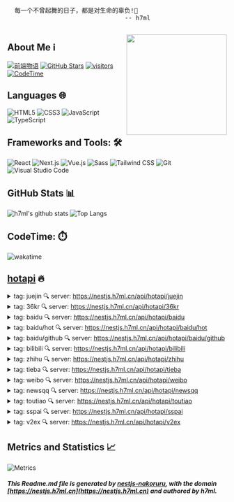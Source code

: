
  <pre>
  每一个不曾起舞的日子，都是对生命的辜负!💃
                                -- h7ml
  </pre>
  
  <img align='right' src="https://nakoruru.h7ml.cn/proxy/www.h7ml.cn/logo.png" width="230">
  
  ## About Me ℹ️
  
  [![前端物语](https://nakoruru.h7ml.cn/proxy/img.shields.io/badge/前端物语-4ABF8A?logo=Bloglovin&logoColor=fff)](https://www.h7ml.cn?q=github)
  [![GitHub Stars](https://nakoruru.h7ml.cn/proxy/img.shields.io/github/stars/h7ml?color=2da44e&label=GitHub%20Stars&logo=Github)](https://github.com/h7ml)
  [![visitors](https://nakoruru.h7ml.cn/proxy/visitor-badge.laobi.icu/badge?page_id=h7ml.h7ml)](https://github.com/h7ml)
  [![CodeTime](https://nakoruru.h7ml.cn/proxy/img.shields.io/endpoint?style=social&url=https%3A%2F%2Fapi.codetime.dev%2Fshield%3Fid%3D3645%26project%3D%26in%3D0)](https://codetime.dev/zh-CN)
  
  ## Languages 🌐
  
  ![HTML5](https://nakoruru.h7ml.cn/proxy/img.shields.io/badge/HTML5-E34F26?logo=HTML5&logoColor=fff)
  ![CSS3](https://nakoruru.h7ml.cn/proxy/img.shields.io/badge/CSS3-1572B6?logo=CSS3&logoColor=fff)
  ![JavaScript](https://nakoruru.h7ml.cn/proxy/img.shields.io/badge/JavaScript-F7DF1E?logo=JavaScript&logoColor=333)
  ![TypeScript](https://nakoruru.h7ml.cn/proxy/img.shields.io/badge/TypeScript-3178C6?logo=TypeScript&logoColor=fff)
  
  ## Frameworks and Tools: 🛠️
  
  ![React](https://nakoruru.h7ml.cn/proxy/img.shields.io/badge/React-61DAFB?logo=React&logoColor=333)
  ![Next.js](https://nakoruru.h7ml.cn/proxy/img.shields.io/badge/Next.js-000000?logo=Next.js&logoColor=fff)
  ![Vue.js](https://nakoruru.h7ml.cn/proxy/img.shields.io/badge/Vue.js-4FC08D?logo=Vue.js&logoColor=fff)
  ![Sass](https://nakoruru.h7ml.cn/proxy/img.shields.io/badge/Sass-CC6699?logo=Sass&logoColor=fff)
  ![Tailwind CSS](https://nakoruru.h7ml.cn/proxy/img.shields.io/badge/Tailwind%20CSS-06B6D4?logo=TailwindCSS&logoColor=fff)
  ![Git](https://nakoruru.h7ml.cn/proxy/img.shields.io/badge/Git-F05032?logo=Git&logoColor=fff)
  ![Visual Studio Code](https://nakoruru.h7ml.cn/proxy/img.shields.io/badge/VS%20CODE-007ACC?logo=VisualStudioCode&logoColor=fff)
  
  ## GitHub Stats 📊
  
  ![h7ml's github stats](https://nakoruru.h7ml.cn/proxy/github-readme-stats.vercel.app/api?username=h7ml&show_icons=true&hide_title=true&count_private=true)
  ![Top Langs](https://nakoruru.h7ml.cn/proxy/github-readme-stats.vercel.app/api/top-langs/?username=h7ml&layout=compact)
  
  ## CodeTime: ⏱️

  <img align='center' alt="wakatime" title="wakatime" src="https://nakoruru.h7ml.cn/proxy/wakatime.com/share/@78c90c00-b60a-4b53-aca3-cdaada528717/e2a927a0-e579-4e6e-98cb-d769bbc3de2c.png">
  

## [hotapi](https://nestjs.h7ml.cn/#/hotapi?q=github) 🔥

<details>
<summary> tag: juejin 🔍 server: <a href="https://nestjs.h7ml.cn/api/hotapi/juejin?q=github" target="_blank">https://nestjs.h7ml.cn/api/hotapi/juejin</a>
    </summary>

 1 [感谢钉钉小程序这些年赏我饭吃🍔，嗝~](https://juejin.cn/post/7255480546427371578)

 2 [一名4年前端打工仔的年中总结](https://juejin.cn/post/7255189526775644215)

 3 [前端文件流、切片下载和上传：优化文件传输效率与用户体验 ](https://juejin.cn/post/7255189826226602045)

 4 [什么是护网行动？](https://juejin.cn/post/7255281894911606843)

 5 [前端Web实战：从零打造一个类Visio的流程图拓扑图绘图工具](https://juejin.cn/post/7255495666666717245)

 6 [熟读代码简洁之道，为什么我还是选择屎山](https://juejin.cn/post/7255686239756533818)

 7 [Vue3 Vite electron 开发桌面程序](https://juejin.cn/post/7255224807322239034)

 8 [都什么年代了，还在用传统方式写代码？](https://juejin.cn/post/7255309681547411513)

 9 [前端code review](https://juejin.cn/post/7255146286777122877)

 10 [⭐️准备入职新公司需要哪些工作，如何让同事觉得你是大神](https://juejin.cn/post/7255684102111379511)

 11 [requestIdleCallback让你的页面变丝滑](https://juejin.cn/post/7255230505409675319)

 12 [“One Size Fits All”：一个过时的想法？| StoneDB 学术分享会 #8](https://juejin.cn/post/7255117210511261755)

 13 [我教你怎么在Vue3实现列表无限滚动，hook都给你写好了](https://juejin.cn/post/7255149657769066551)

 14 [剽窃：数字时代下的写作道德困境](https://juejin.cn/post/7255110638154121272)

 15 [【分久必合】构建下一代前端组件](https://juejin.cn/post/7255493179943649317)

 16 [万字详解 Stream 流式编程，写代码也可以很优雅](https://juejin.cn/post/7254960898686910520)

 17 [得物自建DTS平台的技术演进 | 精选](https://juejin.cn/post/7255146300038823993)

 18 [Android开发三年，无奈被迫歇业丢失坑位，重新出发找到对的“大厂进击攻略”很重要！](https://juejin.cn/post/7255126807552606267)

 19 [程序员如何用技术变现（下）](https://juejin.cn/post/7255340317083549756)

 20 [探索Flutter包体优化](https://juejin.cn/post/7255146300039299129)

 21 [构建模拟接口生成随机数据的JavaScript工具库](https://juejin.cn/post/7254794609648828477)

 22 [一文看懂流行的Rust ORM](https://juejin.cn/post/7255513860264919098)

 23 [程序员如何用技术变现（上）](https://juejin.cn/post/7255372264941207611)

 24 [《深入浅出Java虚拟机 — JVM原理与实战》带你攻克技术盲区，夯实底层基础 —— 吃透class字节码文件技术基底和实现原理（核心结构剖析）](https://juejin.cn/post/7255217876364410937)

 25 [百度iOS端长连接组件建设及应用实践](https://juejin.cn/post/7254921047937335351)

 26 [机器学习洞察 | 挖掘多模态数据机器学习的价值](https://juejin.cn/post/7254853744918773818)

 27 [盘点 TypeScript 那些奇怪的符号](https://juejin.cn/post/7255495666666029117)

 28 [iOS ｜关于触摸事件的传递机制以及响应流程](https://juejin.cn/post/7255146300039184441)

 29 [什么是睡后收入](https://juejin.cn/post/7255686239757172794)

 30 [量子力学的实验验证：双缝实验和贝尔不等式](https://juejin.cn/post/7255309681546936377)

 31 [前端必会的 UI 组件库打包和发布](https://juejin.cn/post/7255511957699575863)

 32 [程序员如何把控自己的职业](https://juejin.cn/post/7255301327148187704)

 33 [iOS 内存泄漏排查方法及原因分析](https://juejin.cn/post/7255101850100793381)

 34 [你真的懂 TypeScript 吗？](https://juejin.cn/post/7255628830131896376)

 35 [如何用Three.js + Blender打造一个web 3D展览馆](https://juejin.cn/post/7255305597305225273)

 36 [rabbitMQ的高级--如何保证消息的可靠性--延迟队列--消息的幂等性](https://juejin.cn/post/7255197799049347127)

 37 [字节跳动开源 Kelemetry：面向 Kubernetes 控制面的全局追踪系统](https://juejin.cn/post/7254786711720067132)

 38 [网站都变成灰色了，它是怎么实现的？](https://juejin.cn/post/7255651765037645879)

 39 [如何通过 Actions 为 Github 首页制作酷炫的效果？](https://juejin.cn/post/7255184207243214906)

 40 [成功MLOps具有的五大共同特征 ](https://juejin.cn/post/7255184207244345402)

 41 [无线局域网DDoS攻击技术包括那些技术要点](https://juejin.cn/post/7255149657768575031)

 42 [利用docker制作mysql8.0 1主3从](https://juejin.cn/post/7255334045077078071)

 43 [深度分析 | 垃圾邮件是如何通过SPF检查进入收件箱的？](https://juejin.cn/post/7255483407558983739)

 44 [在vue3中，我是如何使用icon图标的](https://juejin.cn/post/7255480546427977786)

 45 [改造 Mac 键位](https://juejin.cn/post/7255478273651523640)

 46 [聊一聊分布式系统中的时空观构建](https://juejin.cn/post/7255340317070377020)

 47 [Unity中应用Protobuf：简易教程](https://juejin.cn/post/7255493179944222757)

 48 [自动化接口回归测试神器 AREX 使用初体验](https://juejin.cn/post/7255480546428256314)

 49 [用于 NVIDIA 基本命令平台中创作工作流的 Apache Airflow](https://juejin.cn/post/7255161684528234556)

 50 [当面试官问你BroadcastReciver的静态注册与动态注册的区别，你又该作何应对？](https://juejin.cn/post/7255213112881266749)
</details>


<details>
<summary> tag: 36kr 🔍 server: <a href="https://nestjs.h7ml.cn/api/hotapi/36kr?q=github" target="_blank">https://nestjs.h7ml.cn/api/hotapi/36kr</a>
    </summary>

 1 [MBA不香了，MAP正成为大厂人的「治愈系」解药？](https://www.36kr.com/p/2346273495700999)

 2 [大厂员工苦晋升久矣](https://www.36kr.com/p/2345520387397122)

 3 [9本解释世界如何运转的书](https://www.36kr.com/p/2337049497919106)

 4 [最新一位女二代接班](https://www.36kr.com/p/2345071195264516)

 5 [三伏贴线上卖爆，医院万人排队贴敷](https://www.36kr.com/p/2345148000050817)

 6 [刚Pre-A，创始人就卖老股了？](https://www.36kr.com/p/2344853251956358)

 7 [广东夫妇成6月抖音直播带货冠军，夫妻档的流量密码怎么解？](https://www.36kr.com/p/2340488376765957)

 8 [公司密集排队上市，资本圈大赢家竟是大学教授？](https://www.36kr.com/p/2346327447117442)

 9 [是不是王宝强拍《八角笼中》，才更有说服力？](https://www.36kr.com/p/2346059440938628)

 10 [年轻人的“职场羞耻感”，无处不在](https://www.36kr.com/p/2346168514731648)

 11 [PingPong两年前完成5轮辅导，但至今仍无上市消息](https://www.36kr.com/p/2343888077526537)

 12 [第五批国家级专精特新“小巨人”正公示：总计3671家，苏粤浙仍领跑全国](https://www.36kr.com/p/2345420536454787)

 13 [酒业巨头，爱搞金融](https://www.36kr.com/p/2333969880958465)

 14 [小成本恐怖片又出黑马，索尼影业成背后赢家](https://www.36kr.com/p/2345093840707207)

 15 [王宝强，不做“傻根”那些年](https://www.36kr.com/p/2345093662053893)

 16 [日本股市迎来了“十年一遇”利好：通货膨胀](https://www.36kr.com/p/2344911946946051)

 17 [中国公司全球化周报 | TikTok Shop在美补贴商家退货成本；上半年我国外贸进出口同比增长2.1% ，总值首次突破20万亿元](https://www.36kr.com/p/2346296078489092)

 18 [《消失的她》走红，现实里“何非们”的爱好有多烧钱？](https://www.36kr.com/p/2346213581329920)

 19 [七家消费公司拿到新钱，墨茉披露新模型门店数据，餐饮连锁品牌下沉市场渗透率微增0.9%｜创投大视野](https://www.36kr.com/p/2346563755761284)

 20 [百模大战之下，阿里云最在意的还是生态](https://www.36kr.com/p/2335059972791939)

 21 [医疗健康行业周报 |宠物药企「朗博特」完成近亿元B轮融资；内窥镜企业「欧谱曼迪」获超2亿元Pre-IPO轮融资](https://www.36kr.com/p/2346644552015488)

 22 [本周双碳要闻：零碳市民花园、低碳互动游戏，全国节能宣传周的N种新玩法](https://www.36kr.com/p/2346438012835328)

 23 [科氪｜十面抗摔、5800mAh超耐久大电池、1亿像素主摄 十年登峰之作荣耀X50上市](https://www.36kr.com/p/2346987441591813)
</details>


<details>
<summary> tag: baidu 🔍 server: <a href="https://nestjs.h7ml.cn/api/hotapi/baidu?q=github" target="_blank">https://nestjs.h7ml.cn/api/hotapi/baidu</a>
    </summary>

 1 [白岩松谈“孩子刷手机上瘾”](https://www.baidu.com/s?wd=%E7%99%BD%E5%B2%A9%E6%9D%BE%E8%B0%88%E2%80%9C%E5%AD%A9%E5%AD%90%E5%88%B7%E6%89%8B%E6%9C%BA%E4%B8%8A%E7%98%BE%E2%80%9D)

 2 [浙江嘉善暴雨破纪录](https://www.baidu.com/s?wd=%E6%B5%99%E6%B1%9F%E5%98%89%E5%96%84%E6%9A%B4%E9%9B%A8%E7%A0%B4%E7%BA%AA%E5%BD%95)

 3 [携手共建地球生命共同体](https://www.baidu.com/s?wd=%E6%90%BA%E6%89%8B%E5%85%B1%E5%BB%BA%E5%9C%B0%E7%90%83%E7%94%9F%E5%91%BD%E5%85%B1%E5%90%8C%E4%BD%93)

 4 [男子排队等升旗倒地睡着](https://www.baidu.com/s?wd=%E7%94%B7%E5%AD%90%E6%8E%92%E9%98%9F%E7%AD%89%E5%8D%87%E6%97%97%E5%80%92%E5%9C%B0%E7%9D%A1%E7%9D%80)

 5 [水库免费开放给市民做天然泳池](https://www.baidu.com/s?wd=%E6%B0%B4%E5%BA%93%E5%85%8D%E8%B4%B9%E5%BC%80%E6%94%BE%E7%BB%99%E5%B8%82%E6%B0%91%E5%81%9A%E5%A4%A9%E7%84%B6%E6%B3%B3%E6%B1%A0)

 6 [尹锡悦突访乌克兰，夫人抢风头](https://www.baidu.com/s?wd=%E5%B0%B9%E9%94%A1%E6%82%A6%E7%AA%81%E8%AE%BF%E4%B9%8C%E5%85%8B%E5%85%B0%EF%BC%8C%E5%A4%AB%E4%BA%BA%E6%8A%A2%E9%A3%8E%E5%A4%B4)

 7 [这张火遍全网照片背后的人塌房了](https://www.baidu.com/s?wd=%E8%BF%99%E5%BC%A0%E7%81%AB%E9%81%8D%E5%85%A8%E7%BD%91%E7%85%A7%E7%89%87%E8%83%8C%E5%90%8E%E7%9A%84%E4%BA%BA%E5%A1%8C%E6%88%BF%E4%BA%86)

 8 [“贪吃蛇”吞下2只鹦鹉被困鸟笼](https://www.baidu.com/s?wd=%E2%80%9C%E8%B4%AA%E5%90%83%E8%9B%87%E2%80%9D%E5%90%9E%E4%B8%8B2%E5%8F%AA%E9%B9%A6%E9%B9%89%E8%A2%AB%E5%9B%B0%E9%B8%9F%E7%AC%BC)

 9 [杭州豪宅再现火灾救援困局](https://www.baidu.com/s?wd=%E6%9D%AD%E5%B7%9E%E8%B1%AA%E5%AE%85%E5%86%8D%E7%8E%B0%E7%81%AB%E7%81%BE%E6%95%91%E6%8F%B4%E5%9B%B0%E5%B1%80)

 10 [喜欢睡觉的时候把手举过头顶](https://www.baidu.com/s?wd=%E5%96%9C%E6%AC%A2%E7%9D%A1%E8%A7%89%E7%9A%84%E6%97%B6%E5%80%99%E6%8A%8A%E6%89%8B%E4%B8%BE%E8%BF%87%E5%A4%B4%E9%A1%B6)

 11 [湖南回应不雅信息事件 纪委介入](https://www.baidu.com/s?wd=%E6%B9%96%E5%8D%97%E5%9B%9E%E5%BA%94%E4%B8%8D%E9%9B%85%E4%BF%A1%E6%81%AF%E4%BA%8B%E4%BB%B6%20%E7%BA%AA%E5%A7%94%E4%BB%8B%E5%85%A5)

 12 [店员误将19件黄金耳饰当废品赠送](https://www.baidu.com/s?wd=%E5%BA%97%E5%91%98%E8%AF%AF%E5%B0%8619%E4%BB%B6%E9%BB%84%E9%87%91%E8%80%B3%E9%A5%B0%E5%BD%93%E5%BA%9F%E5%93%81%E8%B5%A0%E9%80%81)

 13 [杨洋一口气发了八条动态](https://www.baidu.com/s?wd=%E6%9D%A8%E6%B4%8B%E4%B8%80%E5%8F%A3%E6%B0%94%E5%8F%91%E4%BA%86%E5%85%AB%E6%9D%A1%E5%8A%A8%E6%80%81)

 14 [撒贝宁果然是央视显眼包](https://www.baidu.com/s?wd=%E6%92%92%E8%B4%9D%E5%AE%81%E6%9E%9C%E7%84%B6%E6%98%AF%E5%A4%AE%E8%A7%86%E6%98%BE%E7%9C%BC%E5%8C%85)

 15 [抓知了卖260元一斤10天赚万元](https://www.baidu.com/s?wd=%E6%8A%93%E7%9F%A5%E4%BA%86%E5%8D%96260%E5%85%83%E4%B8%80%E6%96%A410%E5%A4%A9%E8%B5%9A%E4%B8%87%E5%85%83)

 16 [男子找前妻复合未果打死对方 被刑拘](https://www.baidu.com/s?wd=%E7%94%B7%E5%AD%90%E6%89%BE%E5%89%8D%E5%A6%BB%E5%A4%8D%E5%90%88%E6%9C%AA%E6%9E%9C%E6%89%93%E6%AD%BB%E5%AF%B9%E6%96%B9%20%E8%A2%AB%E5%88%91%E6%8B%98)

 17 [冲冠！中国女排决赛对战土耳其](https://www.baidu.com/s?wd=%E5%86%B2%E5%86%A0%EF%BC%81%E4%B8%AD%E5%9B%BD%E5%A5%B3%E6%8E%92%E5%86%B3%E8%B5%9B%E5%AF%B9%E6%88%98%E5%9C%9F%E8%80%B3%E5%85%B6)

 18 [民营巨头迎36岁“二代”女掌门人](https://www.baidu.com/s?wd=%E6%B0%91%E8%90%A5%E5%B7%A8%E5%A4%B4%E8%BF%8E36%E5%B2%81%E2%80%9C%E4%BA%8C%E4%BB%A3%E2%80%9D%E5%A5%B3%E6%8E%8C%E9%97%A8%E4%BA%BA)

 19 [看一次病多次挂号费钱费时引争议](https://www.baidu.com/s?wd=%E7%9C%8B%E4%B8%80%E6%AC%A1%E7%97%85%E5%A4%9A%E6%AC%A1%E6%8C%82%E5%8F%B7%E8%B4%B9%E9%92%B1%E8%B4%B9%E6%97%B6%E5%BC%95%E4%BA%89%E8%AE%AE)

 20 [目击者称愿为重庆地铁被打女孩作证](https://www.baidu.com/s?wd=%E7%9B%AE%E5%87%BB%E8%80%85%E7%A7%B0%E6%84%BF%E4%B8%BA%E9%87%8D%E5%BA%86%E5%9C%B0%E9%93%81%E8%A2%AB%E6%89%93%E5%A5%B3%E5%AD%A9%E4%BD%9C%E8%AF%81)

 21 [米酵菌酸中毒病死率超50%](https://www.baidu.com/s?wd=%E7%B1%B3%E9%85%B5%E8%8F%8C%E9%85%B8%E4%B8%AD%E6%AF%92%E7%97%85%E6%AD%BB%E7%8E%87%E8%B6%8550%25)

 22 [面包车坠江致5死 系驾驶员操作不当](https://www.baidu.com/s?wd=%E9%9D%A2%E5%8C%85%E8%BD%A6%E5%9D%A0%E6%B1%9F%E8%87%B45%E6%AD%BB%20%E7%B3%BB%E9%A9%BE%E9%A9%B6%E5%91%98%E6%93%8D%E4%BD%9C%E4%B8%8D%E5%BD%93)

 23 [高铁站建而不用 官方：开通亏损严重](https://www.baidu.com/s?wd=%E9%AB%98%E9%93%81%E7%AB%99%E5%BB%BA%E8%80%8C%E4%B8%8D%E7%94%A8%20%E5%AE%98%E6%96%B9%EF%BC%9A%E5%BC%80%E9%80%9A%E4%BA%8F%E6%8D%9F%E4%B8%A5%E9%87%8D)

 24 [千万要小心收到的陌生快递](https://www.baidu.com/s?wd=%E5%8D%83%E4%B8%87%E8%A6%81%E5%B0%8F%E5%BF%83%E6%94%B6%E5%88%B0%E7%9A%84%E9%99%8C%E7%94%9F%E5%BF%AB%E9%80%92)

 25 [《夏家三千金》导演去世](https://www.baidu.com/s?wd=%E3%80%8A%E5%A4%8F%E5%AE%B6%E4%B8%89%E5%8D%83%E9%87%91%E3%80%8B%E5%AF%BC%E6%BC%94%E5%8E%BB%E4%B8%96)

 26 [王宝强说我和陈思诚都非常爱对方](https://www.baidu.com/s?wd=%E7%8E%8B%E5%AE%9D%E5%BC%BA%E8%AF%B4%E6%88%91%E5%92%8C%E9%99%88%E6%80%9D%E8%AF%9A%E9%83%BD%E9%9D%9E%E5%B8%B8%E7%88%B1%E5%AF%B9%E6%96%B9)

 27 [台风泰利来袭 多地将出现洪水过程](https://www.baidu.com/s?wd=%E5%8F%B0%E9%A3%8E%E6%B3%B0%E5%88%A9%E6%9D%A5%E8%A2%AD%20%E5%A4%9A%E5%9C%B0%E5%B0%86%E5%87%BA%E7%8E%B0%E6%B4%AA%E6%B0%B4%E8%BF%87%E7%A8%8B)

 28 [水庆霞：希望所有人认清现状](https://www.baidu.com/s?wd=%E6%B0%B4%E5%BA%86%E9%9C%9E%EF%BC%9A%E5%B8%8C%E6%9C%9B%E6%89%80%E6%9C%89%E4%BA%BA%E8%AE%A4%E6%B8%85%E7%8E%B0%E7%8A%B6)

 29 [女子路上被陌生男一巴掌打倒在地](https://www.baidu.com/s?wd=%E5%A5%B3%E5%AD%90%E8%B7%AF%E4%B8%8A%E8%A2%AB%E9%99%8C%E7%94%9F%E7%94%B7%E4%B8%80%E5%B7%B4%E6%8E%8C%E6%89%93%E5%80%92%E5%9C%A8%E5%9C%B0)

 30 [“瓦格纳”新老板曝光](https://www.baidu.com/s?wd=%E2%80%9C%E7%93%A6%E6%A0%BC%E7%BA%B3%E2%80%9D%E6%96%B0%E8%80%81%E6%9D%BF%E6%9B%9D%E5%85%89)
</details>


<details>
<summary> tag: baidu/hot 🔍 server: <a href="https://nestjs.h7ml.cn/api/hotapi/baidu/hot?q=github" target="_blank">https://nestjs.h7ml.cn/api/hotapi/baidu/hot</a>
    </summary>

 1 [听说最近AI应用爆了？！来AI Studio玩转大模型应用](https://www.paddlepaddle.org.cn/support/news?action=detail&id=3397)

 2 [获星1.9k，LLM微调神器Lamini上演速度与激情，免费可用](https://www.jiqizhixin.com/articles/2023-07-16)

 3 [Open LLM 排行榜近况](https://my.oschina.net/HuggingFace/blog/10087909)

 4 [IoTOS-v1.5.3 新增智能诊断&会话记录导出](https://www.oschina.net/news/249581/iotos-1-5-3-released)

 5 [尤得一物 v2.4 发布，开源论坛程序](https://www.oschina.net/news/249580)

 6 [凌志软件加入飞桨技术伙伴计划，共同探索“AI+金融”应用场景落地](https://www.paddlepaddle.org.cn/support/news?action=detail&id=3396)

 7 [pfSense 2.7.0 发布，开源防火墙和路由器软件](https://www.oschina.net/news/249578/pfsense-2-7-0-released)

 8 [IoTOS v1.5.3 发布，IoTCard 管理 & 运营系统](https://www.oschina.net/news/249573/iotos-1-5-3)

 9 [焰火十二卷 v2.8.35 更新，开源调色板软件](https://www.oschina.net/news/249572/rickrack-2-8-25)

 10 [CentOS 项目宣称“向所有人开放”](https://www.oschina.net/news/249563/centos-open-to-all)
</details>


<details>
<summary> tag: baidu/github 🔍 server: <a href="https://nestjs.h7ml.cn/api/hotapi/baidu/github?q=github" target="_blank">https://nestjs.h7ml.cn/api/hotapi/baidu/github</a>
    </summary>

 1 [ChaoningZhang/MobileSAM](https://github.com/ChaoningZhang/MobileSAM)

 2 [tinygrad/tinygrad](https://github.com/tinygrad/tinygrad)

 3 [THUDM/ChatGLM2-6B](https://github.com/THUDM/ChatGLM2-6B)

 4 [chat2db/Chat2DB](https://github.com/chat2db/Chat2DB)

 5 [w-okada/voice-changer](https://github.com/w-okada/voice-changer)

 6 [XingangPan/DragGAN](https://github.com/XingangPan/DragGAN)

 7 [hiyouga/ChatGLM-Efficient-Tuning](https://github.com/hiyouga/ChatGLM-Efficient-Tuning)

 8 [xitanggg/open-resume](https://github.com/xitanggg/open-resume)

 9 [ramonvc/freegpt-webui](https://github.com/ramonvc/freegpt-webui)

 10 [fuqiuluo/unidbg-fetch-qsign](https://github.com/fuqiuluo/unidbg-fetch-qsign)

 11 [SizheAn/PanoHead](https://github.com/SizheAn/PanoHead)

 12 [vercel/platforms](https://github.com/vercel/platforms)

 13 [embedchain/embedchain](https://github.com/embedchain/embedchain)

 14 [PowerShell/PowerShell](https://github.com/PowerShell/PowerShell)

 15 [homanp/superagent](https://github.com/homanp/superagent)

 16 [Docile-Alligator/Infinity-For-Reddit](https://github.com/Docile-Alligator/Infinity-For-Reddit)

 17 [toeverything/AFFiNE](https://github.com/toeverything/AFFiNE)

 18 [expo/expo](https://github.com/expo/expo)
</details>


<details>
<summary> tag: bilibili 🔍 server: <a href="https://nestjs.h7ml.cn/api/hotapi/bilibili?q=github" target="_blank">https://nestjs.h7ml.cn/api/hotapi/bilibili</a>
    </summary>

 1 [谋 权 篡 位（番外篇②）](https://b23.tv/BV1YF41197Lj)

 2 [《B 界 西 游 各 等 级 对 应 神 职 和 特 权》](https://b23.tv/BV11h4y1j7Z3)

 3 [《崩坏：星穹铁道》刃角色PV——「死兆将至」](https://b23.tv/BV12h4y1j7Pw)

 4 [克格勃最有钱的特工是谁？【硬核狠人54】](https://b23.tv/BV1jF411Q7ke)

 5 [影史排名第一的悬疑片究竟有多精彩？看到最后我人麻了…《控方证人》（1957）](https://b23.tv/BV1NP411k7oq)

 6 [帝王蟹馒头怎么开](https://b23.tv/BV12x4y1o7uR)

 7 [《西辛2》曾经他是蝌蚪，一场意外给送走](https://b23.tv/BV1EP411k7o1)

 8 [这才是中国最没存在感的省：](https://b23.tv/BV1jX4y1Y73Z)

 9 [探秘全球最火中餐厅！黄晓明给我做饭吃！是种什么体验？](https://b23.tv/BV1SM4y1x7KR)

 10 [【泛式/剧情MAD】哥哥的女朋友，只能由我来选......](https://b23.tv/BV1sW4y1Z7pn)

 11 [从目前的形势上看，我的养老问题应该不是什么大问题](https://b23.tv/BV15F411Q7jN)

 12 [《未定事件簿》「归心之所」活动PV：旅帆归港，心之所往](https://b23.tv/BV1VN411279K)

 13 [超燃格斗爽片！博伊卡vs监狱之王，拳拳到肉！](https://b23.tv/BV1em4y1j7i3)

 14 [塔防的琛总泪奔漫展舞台](https://b23.tv/BV1YV4y1b7VJ)

 15 [“没有点艺术细胞很难刷到～”](https://b23.tv/BV1uV4y1h7wr)

 16 [10年以后，我的同桌生了我们的孩子……………](https://b23.tv/BV1Uu41157d4)

 17 [都什么年代，谁还吃传统人参果？！！](https://b23.tv/BV1VP411k7iW)

 18 [你被逮捕了！!](https://b23.tv/BV1Qj411d7CW)

 19 [（西格玛·狮兄 差 点 中 了 女 人 的 陷 阱）](https://b23.tv/BV1vM4y1x79Z)

 20 [评分9.1治愈电影，在生命中的每一天用心去爱！高分经典《音乐之声》](https://b23.tv/BV1Tg4y1A7fw)

 21 [店家：6，你猜我为什么不笑](https://b23.tv/BV19M4y1x7cm)

 22 [【真 我的世界】桃花源记但故事真相鬼畜级](https://b23.tv/BV1iP411y7ao)

 23 [火不火麒麟不重要，主要是想回归CF战场了！](https://b23.tv/BV1Km4y1J7ak)

 24 [和它玩牌根本不会赢啊](https://b23.tv/BV1rF41197gg)

 25 [一剑全破气球！年少时的幻想，终将照进现实！](https://b23.tv/BV1ku4y1U7Dh)

 26 [史上最离谱随机挑战！我们居然随机到去找刘畊宏蹭饭！！！](https://b23.tv/BV1yh4y1j7B3)

 27 [《巴巴拉老魔仙》 豆瓣拒绝评分！](https://b23.tv/BV1cm4y1J7wc)

 28 [自制打农药机甲](https://b23.tv/BV1GW4y1d7s6)

 29 [拒绝加入结束乐队的下场...](https://b23.tv/BV16V411N7KA)

 30 [【拿瓦吐槽】铠甲衰于拿瓦？不可能！这才是国产特摄最香的作品！！！](https://b23.tv/BV1wX4y1v7nL)

 31 [超燃国产突袭](https://b23.tv/BV1ej411d7Jf)

 32 [手搓王国之泪最火飞行器Mk2 （可以载人版）](https://b23.tv/BV1bF411Q7Ad)

 33 [我考考你们，唐完了之后是？](https://b23.tv/BV1KN41127Ag)

 34 [做了一个全竹凉亭，前前后后顶着太阳做了一个月。很后悔这次决定，但是不做我会后悔一辈子！](https://b23.tv/BV1mx4y1o79C)

 35 [《 让 爱 情 飞 》](https://b23.tv/BV19m4y1E7o1)

 36 [远看是鸡脖，近看是大蛇](https://b23.tv/BV1WV4y1b7oa)

 37 [【阿斗】53万人打出8.6分！如果你被生活压的喘不过气，一定要来看看这部电影！《海边的曼彻斯特》](https://b23.tv/BV1UX4y1a7Ym)

 38 [【天气愈报】如果地球不是圆的](https://b23.tv/BV1RM4y1x7GR)

 39 [如何在夏日提升快感？](https://b23.tv/BV16V411N7G9)

 40 [说服人工智能让我下楼买馒头](https://b23.tv/BV1p14y1d7Yu)

 41 [成人M码 小狗穿正好？！女装尺码别太离谱！](https://b23.tv/BV1h14y1d7yA)

 42 [遇事不慌使用飞雷神](https://b23.tv/BV1b94y1B7Bc)

 43 [空调对于广东的意义有多大](https://b23.tv/BV1t94y1B7pZ)

 44 [影视剧的区别](https://b23.tv/BV1az4y177A7)

 45 [田柾国Solo新曲Seven (feat. Latto)MV公开](https://b23.tv/BV1ZN41117Ji)

 46 [解决问题的方式绝不止一种！](https://b23.tv/BV1jP411k7um)

 47 [【轰】非得这么读评论是吧！！！](https://b23.tv/BV1Th4y1f7Vo)

 48 [MC当生物射出10万支箭，万箭齐发生存？](https://b23.tv/BV1ig4y1w73d)

 49 [新粉不知道按摩充电宝，老粉不用多介绍了吧，哈哈，回味一下，你是哪个视频关注咱的？](https://b23.tv/BV19M4y1x7tp)

 50 [《青水玩家》](https://b23.tv/BV1994y1B7JB)

 51 [欧洲小孩真的喜欢过暑假吗？](https://b23.tv/BV1iF41197Fj)

 52 [请尊重  不喜欢可以滑走 不要诋毁噢加油](https://b23.tv/BV1G94y1B7Hr)

 53 [南明逆转！假如大明没有灭亡.......②【维多利亚3：AD1648】](https://b23.tv/BV1Sm4y1E729)

 54 [随 机 鬼 畜（五）](https://b23.tv/BV1xh4y1Z7R8)

 55 [对话陶喆!!新专辑幕后首度揭晓!丨陶喆专访上集【HOPICO x 声音速写ep27】](https://b23.tv/BV1ek4y1V7ng)

 56 [13年前的游戏刚开主角就死了！却成了无数玩家心中的神作？（幽灵诡计上）](https://b23.tv/BV1M8411Q7Vn)

 57 [【中年爱情图鉴】中年人的爱情：无糖，但降火](https://b23.tv/BV1Q8411D7zX)

 58 [仨战士冲到北京又吃了唐老师23道菜](https://b23.tv/BV1b14y1d7iH)

 59 [今天是王七叶和我共同的生日](https://b23.tv/BV1114y1R7JK)

 60 [我 推 的 门 捷 列 夫](https://b23.tv/BV18V411N7EX)

 61 [一群up主的现实版不要笑挑战！实在憋不住了！！！](https://b23.tv/BV1o14y1X721)

 62 [(G)I-DLE - I DO (官方MV)](https://b23.tv/BV1ax4y1o7nS)

 63 [假如许沁在孟宴臣死后重生｜改写结局](https://b23.tv/BV1Ju4y1S7pc)

 64 [【布莱泽奥特曼开播吐槽】宇宙野人╳宇宙灵长类√](https://b23.tv/BV1494y1B79q)

 65 [当射击游戏遇上印度神剧](https://b23.tv/BV1B8411U7Wv)

 66 [200块买了50只蚊子！亲自喂蚊子，驱蚊产品到底有用么？](https://b23.tv/BV13W4y1Z7JE)

 67 [我的世界饼盒正式上线](https://b23.tv/BV1yx4y1o7Qx)

 68 [退网一年，我妈把我的账号干到了119级](https://b23.tv/BV1v8411U7nX)

 69 [原神刀妹vs小明剑魔！原神即自信，王者也不惧！#真金白银vs最强王者](https://b23.tv/BV1LN41127Rj)

 70 [高  压  玩  具  2](https://b23.tv/BV1t8411U7Rr)

 71 [这八秒！是我最后的倔强！！！](https://b23.tv/BV12x4y1o75N)

 72 [“主播我只给你留了一个648 帮我满命”](https://b23.tv/BV1tV411N7bt)

 73 [《暑假在家求生指南》家人们学会了吗？](https://b23.tv/BV1VV4y1b7HW)

 74 [《原神》大电影PV——「虚空劫灰往世书」](https://b23.tv/BV1Eh4y1f7Vi)

 75 [你们食堂好吃嘛？](https://b23.tv/BV1pP411k7nL)

 76 [当情侣两人学会胡说八道文学有多欢乐](https://b23.tv/BV1XV411T73d)

 77 [逆天寒是什么梗【梗指南】](https://b23.tv/BV1pP411y7fV)

 78 [我买了七千元的国产防弹盾牌！是什么体验？巴雷特终于来了！](https://b23.tv/BV1Yk4y1P7HR)

 79 [【318大乱斗】尖叫鸡蒙眼打人挑战之暑假四件套，卧薪尝胆掸！](https://b23.tv/BV1LF411979x)

 80 [罗斯塔夫来到了沙漠](https://b23.tv/BV1wP411k76H)

 81 [在冰冷的家里，只有游戏能温暖孩子。](https://b23.tv/BV1XM4y1j75P)

 82 [猫和老鼠，但是小乔兰陵王主演](https://b23.tv/BV1VP411k7yc)

 83 [《重返未来：1999》1.2版本PV：绿湖噩梦](https://b23.tv/BV1Ba4y1F7Sj)

 84 [考官以为遇到了爱情](https://b23.tv/BV1nh4y1f7Pj)

 85 [第一次在河南看到流星，真的很激动！](https://b23.tv/BV1aX4y1a73w)

 86 [什么是卧槽小屋？](https://b23.tv/BV1714y197PH)

 87 [如果感到迷茫  不妨点开这个视频](https://b23.tv/BV1o8411D7Gh)

 88 [这个时代名为“二十一世纪初”](https://b23.tv/BV1TN41127zk)

 89 [上海贝壳嘉年华贝类展览，快去看](https://b23.tv/BV1hP411k7ew)

 90 [哈哈捡个小孩](https://b23.tv/BV1QM4y1x7T7)

 91 [花三千块人民币能在欧洲最大城市租到什么样的房？](https://b23.tv/BV1Su41157fY)

 92 [嘴 上 越 损，陪 伴 越 稳](https://b23.tv/BV11V4y1b7kv)

 93 [让老板下个早班](https://b23.tv/BV14u41157oJ)

 94 [《原神》：“寻找原琴大佬，在原神里点歌是什么样的体验”](https://b23.tv/BV128411U7ch)

 95 [单人骑行中亚，在吉尔吉斯24天才花了2900块，准备入境乌兹别克斯坦](https://b23.tv/BV1gW4y1Z7WF)

 96 [擦边情侣平价好物分享](https://b23.tv/BV1iV4y1h7Yi)

 97 [寸劲入毫针](https://b23.tv/BV15V411T7ZN)

 98 [“往黑暗的中心漩涡走，是我们接近光明的方法。”](https://b23.tv/BV1pz4y177w1)

 99 [世界名校的学生到底多了解中国？](https://b23.tv/BV1qu411j7r6)

 100 [胖子不能当厨师？编辑部上演减肥踩雷大全！《编辑部的故事》P9](https://b23.tv/BV1M8411Q75X)
</details>


<details>
<summary> tag: zhihu 🔍 server: <a href="https://nestjs.h7ml.cn/api/hotapi/zhihu?q=github" target="_blank">https://nestjs.h7ml.cn/api/hotapi/zhihu</a>
    </summary>

 1 [拜登政府宣布取消 390 亿美元学生贷款债务，将产生哪些影响？](https://www.zhihu.com/question/612385180)

 2 [亲戚一家五口旅游要求接待，如何拒绝才不会得罪人？](https://www.zhihu.com/question/507346363)

 3 [地中海岛国塞浦路斯暴发猫科动物冠状病毒疫情，已有 30 万只猫死亡，致死率 90%，具体情况如何？](https://www.zhihu.com/question/612427456)

 4 [计算机行业会成为下一个土木工程吗？](https://www.zhihu.com/question/602952609)

 5 [中国足球「金哨」孙葆洁执裁贵州村超，曾被称作「中国最干净的裁判」，如何评价孙葆洁的执裁水平？](https://www.zhihu.com/question/612380777)

 6 [如果把《英雄联盟》的光辉 r 改为吟唱十秒但伤害翻 5 倍是否超模？](https://www.zhihu.com/question/612355931)

 7 [越来越多的南方人不远千里来东北拍视频，这说明什么？](https://www.zhihu.com/question/611657781)

 8 [2023 年后，AI 还有什么研究方向有前景？](https://www.zhihu.com/question/591140366)

 9 [《长安三万里》中对高适这一历史人物塑造得如何？历史上的高适是什么样的？](https://www.zhihu.com/question/611135704)

 10 [你见过最冷静的人是怎么样的？](https://www.zhihu.com/question/315251005)

 11 [请问北大物理系毕业前景怎么样?](https://www.zhihu.com/question/608309111)

 12 [如何看待温网决赛，阿卡 3：2 击败德约夺冠？](https://www.zhihu.com/question/612451512)

 13 [如何看待清华团队发布 ChatGLM2-6B，对学术研究完全开放，允许免费商业使用？](https://www.zhihu.com/question/612249095)

 14 [被临床医学录取了，大学生活中要注意什么？](https://www.zhihu.com/question/548875089)

 15 [如何评价关晓彤和张一山主演的电视剧《曾少年》？](https://www.zhihu.com/question/456127524)

 16 [国防科技大学博士生导师冯旸赫因公牺牲，年仅 38 岁，你对他都有哪些了解？](https://www.zhihu.com/question/612230486)

 17 [如何看待 ICCV2023 审稿结果？](https://www.zhihu.com/question/602507329)

 18 [为什么猪油更适合米饭，黄油更适合面包？](https://www.zhihu.com/question/610194040)

 19 [是什么让你突然觉得挣钱真的很重要？](https://www.zhihu.com/question/607632545)

 20 [电竞还是投资风口吗？未来有哪些值得关注的方向？](https://www.zhihu.com/question/611889722)

 21 [我是个比较内向的女生，今年高考，我想知道到大学怎么能和周围的人处一种比较和谐良好的关系?](https://www.zhihu.com/question/609562688)

 22 [「报复性熬夜」玩手机，可能会对眼睛造成什么影响？长远来看可能会导致什么视力问题？](https://www.zhihu.com/question/604881042)

 23 [小丑和蝙蝠侠是不是互为镜像的关系？或者说小丑是否可以理解为是蝙蝠侠的心魔？](https://www.zhihu.com/question/521759474)

 24 [生活中有哪些事你觉得普通但浪漫的？](https://www.zhihu.com/question/600780044)

 25 [上半年人民币存款增加，为何都说年轻人存不下钱？储蓄的主力股是谁？](https://www.zhihu.com/question/612271366)

 26 [真正懂显卡的人，都选了什么显卡？](https://www.zhihu.com/question/612043329)

 27 [公务员进入单位时该如何自我介绍？](https://www.zhihu.com/question/263559427)

 28 [进化和演化哪一个说法更加恰当？](https://www.zhihu.com/question/330867720)

 29 [如果你只能给新手作家一个关于写作的建议，你会建议他们做什么，为什么？](https://www.zhihu.com/question/610450559)

 30 [中国东航接收第二架国产大型客机 C919，将与首架机搭档执飞沪蓉快线，哪些信息值得关注？](https://www.zhihu.com/question/612406672)

 31 [南宁通报道路停车收费有关问题处理情况，4 人被免职，如何评价这一处理结果？](https://www.zhihu.com/question/612081244)

 32 [《长安三万里》评分上涨至 8.2，知乎推荐度 83%，票房破 3 亿，如何评价这一成绩？](https://www.zhihu.com/question/611296005)

 33 [为什么家里的长辈炒菜基本都会放葱姜蒜等调料，而对于部分年轻人似乎变得可有可无？](https://www.zhihu.com/question/605464337)

 34 [参加学术会议，你们的收获大吗？](https://www.zhihu.com/question/356001449)

 35 [米酵菌酸中毒病死率超 50%，夏季如何避免食物中毒？有哪些急救措施？](https://www.zhihu.com/question/612396434)

 36 [如何评价金泰梨主演的韩剧《恶鬼》？](https://www.zhihu.com/question/555806806)

 37 [明明是工作经验越久越吃香，为什么程序员却不是？](https://www.zhihu.com/question/610198706)

 38 [乌武装部队总司令首次承认乌军攻击俄边境，称「使用的不是西方武器」，这意味着什么？](https://www.zhihu.com/question/612380945)

 39 [好莱坞大罢工抵制 AI 入侵，演员编剧均罢工，63 年来首次全面停摆，如何看待此事？演员编剧担忧什么？](https://www.zhihu.com/question/612245095)

 40 [如何评价 2023 年 CBA 选秀状元陈国豪？](https://www.zhihu.com/question/612257644)

 41 [2023 上海中考查分是什么体验？](https://www.zhihu.com/question/548141318)

 42 [看完电影《消失的她》以后有个问题，赌真的戒不掉吗？](https://www.zhihu.com/question/611260933)

 43 [你童年印象最深的一部动画片是什么？](https://www.zhihu.com/question/611043450)

 44 [女排世联赛半决赛中国女排对阵波兰女排 3-0  挺进决赛，这场比赛都有哪些精彩看点？](https://www.zhihu.com/question/612374981)

 45 [如何评价库洛《战双帕弥什》即将上线的 3.5 周年版本？](https://www.zhihu.com/question/611520886)

 46 [詹姆斯将放弃 6 号球衣 & 穿回 23 号，你对他在球队后续表现有何期待？](https://www.zhihu.com/question/612382743)

 47 [假如你灵魂穿越到了《楚门的世界》中的楚门后，该怎么逃离这个世界？](https://www.zhihu.com/question/463821503)

 48 [假如你创业开公司或是已经经营了 5-6 年你会招什么语言的程序员?](https://www.zhihu.com/question/611194909)

 49 [13 部门联合发文，推进有条件的地级以上城市「一刻钟便民生活圈」建设，如何解读？会带来哪些影响？](https://www.zhihu.com/question/611706370)

 50 [飞行员为什么对视力要求这么高？](https://www.zhihu.com/question/430955967)
</details>


<details>
<summary> tag: tieba 🔍 server: <a href="https://nestjs.h7ml.cn/api/hotapi/tieba?q=github" target="_blank">https://nestjs.h7ml.cn/api/hotapi/tieba</a>
    </summary>

 1 [母亲疑儿子被偷拍打伤女孩](https://tieba.baidu.com/hottopic/browse/hottopic?topic_id=16096737&amp;topic_name=%E6%AF%8D%E4%BA%B2%E7%96%91%E5%84%BF%E5%AD%90%E8%A2%AB%E5%81%B7%E6%8B%8D%E6%89%93%E4%BC%A4%E5%A5%B3%E5%AD%A9)

 2 [EDG夺无畏契约CN赛区总冠军](https://tieba.baidu.com/hottopic/browse/hottopic?topic_id=16114238&amp;topic_name=EDG%E5%A4%BA%E6%97%A0%E7%95%8F%E5%A5%91%E7%BA%A6CN%E8%B5%9B%E5%8C%BA%E6%80%BB%E5%86%A0%E5%86%9B)

 3 [如何评价嘉然中之人最近大瓜？](https://tieba.baidu.com/hottopic/browse/hottopic?topic_id=16093699&amp;topic_name=%E5%A6%82%E4%BD%95%E8%AF%84%E4%BB%B7%E5%98%89%E7%84%B6%E4%B8%AD%E4%B9%8B%E4%BA%BA%E6%9C%80%E8%BF%91%E5%A4%A7%E7%93%9C%EF%BC%9F)

 4 [Bin 一阵上单](https://tieba.baidu.com/hottopic/browse/hottopic?topic_id=16118428&amp;topic_name=Bin%20%E4%B8%80%E9%98%B5%E4%B8%8A%E5%8D%95)

 5 [关注台风泰利](https://tieba.baidu.com/hottopic/browse/hottopic?topic_id=16121496&amp;topic_name=%E5%85%B3%E6%B3%A8%E5%8F%B0%E9%A3%8E%E6%B3%B0%E5%88%A9)

 6 [大伟哥泪洒崩坏3嘉年华](https://tieba.baidu.com/hottopic/browse/hottopic?topic_id=16121591&amp;topic_name=%E5%A4%A7%E4%BC%9F%E5%93%A5%E6%B3%AA%E6%B4%92%E5%B4%A9%E5%9D%8F3%E5%98%89%E5%B9%B4%E5%8D%8E)

 7 [贴吧老哥怼人名言](https://tieba.baidu.com/hottopic/browse/hottopic?topic_id=16072549&amp;topic_name=%E8%B4%B4%E5%90%A7%E8%80%81%E5%93%A5%E6%80%BC%E4%BA%BA%E5%90%8D%E8%A8%80)

 8 [孙吧第一届玉足大赛开始](https://tieba.baidu.com/hottopic/browse/hottopic?topic_id=16110952&amp;topic_name=%E5%AD%99%E5%90%A7%E7%AC%AC%E4%B8%80%E5%B1%8A%E7%8E%89%E8%B6%B3%E5%A4%A7%E8%B5%9B%E5%BC%80%E5%A7%8B)

 9 [蔡徐坤对粉丝说抱歉](https://tieba.baidu.com/hottopic/browse/hottopic?topic_id=16113206&amp;topic_name=%E8%94%A1%E5%BE%90%E5%9D%A4%E5%AF%B9%E7%B2%89%E4%B8%9D%E8%AF%B4%E6%8A%B1%E6%AD%89)

 10 [吧友军训实录](https://tieba.baidu.com/hottopic/browse/hottopic?topic_id=16123313&amp;topic_name=%E5%90%A7%E5%8F%8B%E5%86%9B%E8%AE%AD%E5%AE%9E%E5%BD%95)

 11 [斗破萧炎救海老太燃了](https://tieba.baidu.com/hottopic/browse/hottopic?topic_id=16116018&amp;topic_name=%E6%96%97%E7%A0%B4%E8%90%A7%E7%82%8E%E6%95%91%E6%B5%B7%E8%80%81%E5%A4%AA%E7%87%83%E4%BA%86)

 12 [《晶核》好玩吗？](https://tieba.baidu.com/hottopic/browse/hottopic?topic_id=16112528&amp;topic_name=%E3%80%8A%E6%99%B6%E6%A0%B8%E3%80%8B%E5%A5%BD%E7%8E%A9%E5%90%97%EF%BC%9F)

 13 [BLG2:0横扫WE锁定常规赛第一](https://tieba.baidu.com/hottopic/browse/hottopic?topic_id=16110508&amp;topic_name=BLG2%3A0%E6%A8%AA%E6%89%ABWE%E9%94%81%E5%AE%9A%E5%B8%B8%E8%A7%84%E8%B5%9B%E7%AC%AC%E4%B8%80)

 14 [梅西正式加盟迈阿密国际](https://tieba.baidu.com/hottopic/browse/hottopic?topic_id=16091429&amp;topic_name=%E6%A2%85%E8%A5%BF%E6%AD%A3%E5%BC%8F%E5%8A%A0%E7%9B%9F%E8%BF%88%E9%98%BF%E5%AF%86%E5%9B%BD%E9%99%85)

 15 [如何评价xxn卖苹果手机锁ID不给账密](https://tieba.baidu.com/hottopic/browse/hottopic?topic_id=16116196&amp;topic_name=%E5%A6%82%E4%BD%95%E8%AF%84%E4%BB%B7xxn%E5%8D%96%E8%8B%B9%E6%9E%9C%E6%89%8B%E6%9C%BA%E9%94%81ID%E4%B8%8D%E7%BB%99%E8%B4%A6%E5%AF%86)

 16 [JDG零封TT收官常规赛](https://tieba.baidu.com/hottopic/browse/hottopic?topic_id=16119513&amp;topic_name=JDG%E9%9B%B6%E5%B0%81TT%E6%94%B6%E5%AE%98%E5%B8%B8%E8%A7%84%E8%B5%9B)

 17 [C罗成2023年收入最高运动员](https://tieba.baidu.com/hottopic/browse/hottopic?topic_id=16109577&amp;topic_name=C%E7%BD%97%E6%88%902023%E5%B9%B4%E6%94%B6%E5%85%A5%E6%9C%80%E9%AB%98%E8%BF%90%E5%8A%A8%E5%91%98)

 18 [OMG横扫RA锁定常规赛前六](https://tieba.baidu.com/hottopic/browse/hottopic?topic_id=16119863&amp;topic_name=OMG%E6%A8%AA%E6%89%ABRA%E9%94%81%E5%AE%9A%E5%B8%B8%E8%A7%84%E8%B5%9B%E5%89%8D%E5%85%AD)

 19 [DK 2-0横扫T1](https://tieba.baidu.com/hottopic/browse/hottopic?topic_id=16108428&amp;topic_name=DK%202-0%E6%A8%AA%E6%89%ABT1)

 20 [动视暴雪将退市](https://tieba.baidu.com/hottopic/browse/hottopic?topic_id=16109333&amp;topic_name=%E5%8A%A8%E8%A7%86%E6%9A%B4%E9%9B%AA%E5%B0%86%E9%80%80%E5%B8%82)

 21 [米哈游回应配音演员欠薪](https://tieba.baidu.com/hottopic/browse/hottopic?topic_id=16094375&amp;topic_name=%E7%B1%B3%E5%93%88%E6%B8%B8%E5%9B%9E%E5%BA%94%E9%85%8D%E9%9F%B3%E6%BC%94%E5%91%98%E6%AC%A0%E8%96%AA)

 22 [《崩坏3》第二部公布](https://tieba.baidu.com/hottopic/browse/hottopic?topic_id=16102540&amp;topic_name=%E3%80%8A%E5%B4%A9%E5%9D%8F3%E3%80%8B%E7%AC%AC%E4%BA%8C%E9%83%A8%E5%85%AC%E5%B8%83)

 23 [凉皮致人死亡？官方通报来了](https://tieba.baidu.com/hottopic/browse/hottopic?topic_id=16080483&amp;topic_name=%E5%87%89%E7%9A%AE%E8%87%B4%E4%BA%BA%E6%AD%BB%E4%BA%A1%EF%BC%9F%E5%AE%98%E6%96%B9%E9%80%9A%E6%8A%A5%E6%9D%A5%E4%BA%86)

 24 [《星际争霸3》要来了吗？](https://tieba.baidu.com/hottopic/browse/hottopic?topic_id=16072398&amp;topic_name=%E3%80%8A%E6%98%9F%E9%99%85%E4%BA%89%E9%9C%B83%E3%80%8B%E8%A6%81%E6%9D%A5%E4%BA%86%E5%90%97%EF%BC%9F)

 25 [起点吧有哪些名梗](https://tieba.baidu.com/hottopic/browse/hottopic?topic_id=16054043&amp;topic_name=%E8%B5%B7%E7%82%B9%E5%90%A7%E6%9C%89%E5%93%AA%E4%BA%9B%E5%90%8D%E6%A2%97)

 26 [如何看待石家庄打造摇滚之城](https://tieba.baidu.com/hottopic/browse/hottopic?topic_id=16080498&amp;topic_name=%E5%A6%82%E4%BD%95%E7%9C%8B%E5%BE%85%E7%9F%B3%E5%AE%B6%E5%BA%84%E6%89%93%E9%80%A0%E6%91%87%E6%BB%9A%E4%B9%8B%E5%9F%8E)

 27 [致死率90%的猫冠状病毒或已扩散](https://tieba.baidu.com/hottopic/browse/hottopic?topic_id=16079307&amp;topic_name=%E8%87%B4%E6%AD%BB%E7%8E%8790%25%E7%9A%84%E7%8C%AB%E5%86%A0%E7%8A%B6%E7%97%85%E6%AF%92%E6%88%96%E5%B7%B2%E6%89%A9%E6%95%A3)

 28 [宫崎骏新作口碑两极分化](https://tieba.baidu.com/hottopic/browse/hottopic?topic_id=16052816&amp;topic_name=%E5%AE%AB%E5%B4%8E%E9%AA%8F%E6%96%B0%E4%BD%9C%E5%8F%A3%E7%A2%91%E4%B8%A4%E6%9E%81%E5%88%86%E5%8C%96)

 29 [好莱坞罢工潮将影响哪些电影](https://tieba.baidu.com/hottopic/browse/hottopic?topic_id=16052128&amp;topic_name=%E5%A5%BD%E8%8E%B1%E5%9D%9E%E7%BD%A2%E5%B7%A5%E6%BD%AE%E5%B0%86%E5%BD%B1%E5%93%8D%E5%93%AA%E4%BA%9B%E7%94%B5%E5%BD%B1)

 30 [詹姆斯将穿回23号](https://tieba.baidu.com/hottopic/browse/hottopic?topic_id=16098321&amp;topic_name=%E8%A9%B9%E5%A7%86%E6%96%AF%E5%B0%86%E7%A9%BF%E5%9B%9E23%E5%8F%B7)
</details>


<details>
<summary> tag: weibo 🔍 server: <a href="https://nestjs.h7ml.cn/api/hotapi/weibo?q=github" target="_blank">https://nestjs.h7ml.cn/api/hotapi/weibo</a>
    </summary>

 1 [拜登政府宣布取消390亿美元学生贷款债务](https://s.weibo.com/weibo?q=%23%E6%8B%9C%E7%99%BB%E6%94%BF%E5%BA%9C%E5%AE%A3%E5%B8%83%E5%8F%96%E6%B6%88390%E4%BA%BF%E7%BE%8E%E5%85%83%E5%AD%A6%E7%94%9F%E8%B4%B7%E6%AC%BE%E5%80%BA%E5%8A%A1%23&t=31&band_rank=1&Refer=top)

 2 [虹桥火车站每天捡1袋子遗失的蓝牙耳机](https://s.weibo.com/weibo?q=%23%E8%99%B9%E6%A1%A5%E7%81%AB%E8%BD%A6%E7%AB%99%E6%AF%8F%E5%A4%A9%E6%8D%A11%E8%A2%8B%E5%AD%90%E9%81%97%E5%A4%B1%E7%9A%84%E8%93%9D%E7%89%99%E8%80%B3%E6%9C%BA%23&t=31&band_rank=1&Refer=top)

 3 [第2架国产C919入列](https://s.weibo.com/weibo?q=%23%E7%AC%AC2%E6%9E%B6%E5%9B%BD%E4%BA%A7C919%E5%85%A5%E5%88%97%23&t=31&band_rank=1&Refer=top)

 4 [假唱](https://s.weibo.com/weibo?q=%E5%81%87%E5%94%B1&t=31&band_rank=1&Refer=top)

 5 [原来魏大勋说的都是真的](https://s.weibo.com/weibo?q=%23%E5%8E%9F%E6%9D%A5%E9%AD%8F%E5%A4%A7%E5%8B%8B%E8%AF%B4%E7%9A%84%E9%83%BD%E6%98%AF%E7%9C%9F%E7%9A%84%23&t=31&band_rank=1&Refer=top)

 6 [印度网红AK哥被深圳震撼的语无伦次](https://s.weibo.com/weibo?q=%E5%8D%B0%E5%BA%A6%E7%BD%91%E7%BA%A2AK%E5%93%A5%E8%A2%AB%E6%B7%B1%E5%9C%B3%E9%9C%87%E6%92%BC%E7%9A%84%E8%AF%AD%E6%97%A0%E4%BC%A6%E6%AC%A1&t=31&band_rank=1&Refer=top)

 7 [老人暑假回老家24名亲人打地铺相聚](https://s.weibo.com/weibo?q=%23%E8%80%81%E4%BA%BA%E6%9A%91%E5%81%87%E5%9B%9E%E8%80%81%E5%AE%B624%E5%90%8D%E4%BA%B2%E4%BA%BA%E6%89%93%E5%9C%B0%E9%93%BA%E7%9B%B8%E8%81%9A%23&t=31&band_rank=1&Refer=top)

 8 [消防员就应该拍成这样](https://s.weibo.com/weibo?q=%E6%B6%88%E9%98%B2%E5%91%98%E5%B0%B1%E5%BA%94%E8%AF%A5%E6%8B%8D%E6%88%90%E8%BF%99%E6%A0%B7&t=31&band_rank=1&Refer=top)

 9 [爸爸捐献儿子器官救8人一句话让人破防](https://s.weibo.com/weibo?q=%23%E7%88%B8%E7%88%B8%E6%8D%90%E7%8C%AE%E5%84%BF%E5%AD%90%E5%99%A8%E5%AE%98%E6%95%918%E4%BA%BA%E4%B8%80%E5%8F%A5%E8%AF%9D%E8%AE%A9%E4%BA%BA%E7%A0%B4%E9%98%B2%23&t=31&band_rank=1&Refer=top)

 10 [胖人和瘦人吃东西的区别](https://s.weibo.com/weibo?q=%23%E8%83%96%E4%BA%BA%E5%92%8C%E7%98%A6%E4%BA%BA%E5%90%83%E4%B8%9C%E8%A5%BF%E7%9A%84%E5%8C%BA%E5%88%AB%23&t=31&band_rank=1&Refer=top)

 11 [赵今麦的妆是谁画的](https://s.weibo.com/weibo?q=%E8%B5%B5%E4%BB%8A%E9%BA%A6%E7%9A%84%E5%A6%86%E6%98%AF%E8%B0%81%E7%94%BB%E7%9A%84&t=31&band_rank=1&Refer=top)

 12 [湖南通报微信群不雅信息事件](https://s.weibo.com/weibo?q=%23%E6%B9%96%E5%8D%97%E9%80%9A%E6%8A%A5%E5%BE%AE%E4%BF%A1%E7%BE%A4%E4%B8%8D%E9%9B%85%E4%BF%A1%E6%81%AF%E4%BA%8B%E4%BB%B6%23&t=31&band_rank=1&Refer=top)

 13 [敷衍爸妈报的学校结果录取了](https://s.weibo.com/weibo?q=%23%E6%95%B7%E8%A1%8D%E7%88%B8%E5%A6%88%E6%8A%A5%E7%9A%84%E5%AD%A6%E6%A0%A1%E7%BB%93%E6%9E%9C%E5%BD%95%E5%8F%96%E4%BA%86%23&t=31&band_rank=1&Refer=top)

 14 [八角笼中票房](https://s.weibo.com/weibo?q=%E5%85%AB%E8%A7%92%E7%AC%BC%E4%B8%AD%E7%A5%A8%E6%88%BF&t=31&band_rank=1&Refer=top)

 15 [穿衣自由和擦边的标准](https://s.weibo.com/weibo?q=%E7%A9%BF%E8%A1%A3%E8%87%AA%E7%94%B1%E5%92%8C%E6%93%A6%E8%BE%B9%E7%9A%84%E6%A0%87%E5%87%86&t=31&band_rank=1&Refer=top)

 16 [央视镜头下的王楚然](https://s.weibo.com/weibo?q=%23%E5%A4%AE%E8%A7%86%E9%95%9C%E5%A4%B4%E4%B8%8B%E7%9A%84%E7%8E%8B%E6%A5%9A%E7%84%B6%23&t=31&band_rank=1&Refer=top)

 17 [赵丽颖魏大勋一起拍过MV](https://s.weibo.com/weibo?q=%23%E8%B5%B5%E4%B8%BD%E9%A2%96%E9%AD%8F%E5%A4%A7%E5%8B%8B%E4%B8%80%E8%B5%B7%E6%8B%8D%E8%BF%87MV%23&t=31&band_rank=1&Refer=top)

 18 [小S二女儿跳舞健身视频](https://s.weibo.com/weibo?q=%23%E5%B0%8FS%E4%BA%8C%E5%A5%B3%E5%84%BF%E8%B7%B3%E8%88%9E%E5%81%A5%E8%BA%AB%E8%A7%86%E9%A2%91%23&t=31&band_rank=1&Refer=top)

 19 [王心凌千万别看黄渤版honey](https://s.weibo.com/weibo?q=%23%E7%8E%8B%E5%BF%83%E5%87%8C%E5%8D%83%E4%B8%87%E5%88%AB%E7%9C%8B%E9%BB%84%E6%B8%A4%E7%89%88honey%23&t=31&band_rank=1&Refer=top)

 20 [男子吃见手青中毒以为自己是奥特曼](https://s.weibo.com/weibo?q=%23%E7%94%B7%E5%AD%90%E5%90%83%E8%A7%81%E6%89%8B%E9%9D%92%E4%B8%AD%E6%AF%92%E4%BB%A5%E4%B8%BA%E8%87%AA%E5%B7%B1%E6%98%AF%E5%A5%A5%E7%89%B9%E6%9B%BC%23&t=31&band_rank=1&Refer=top)

 21 [在飞机上看下雨](https://s.weibo.com/weibo?q=%23%E5%9C%A8%E9%A3%9E%E6%9C%BA%E4%B8%8A%E7%9C%8B%E4%B8%8B%E9%9B%A8%23&t=31&band_rank=1&Refer=top)

 22 [北方女孩在广州被蟑螂折磨崩溃辞职](https://s.weibo.com/weibo?q=%23%E5%8C%97%E6%96%B9%E5%A5%B3%E5%AD%A9%E5%9C%A8%E5%B9%BF%E5%B7%9E%E8%A2%AB%E8%9F%91%E8%9E%82%E6%8A%98%E7%A3%A8%E5%B4%A9%E6%BA%83%E8%BE%9E%E8%81%8C%23&t=31&band_rank=1&Refer=top)

 23 [秒睡技巧](https://s.weibo.com/weibo?q=%E7%A7%92%E7%9D%A1%E6%8A%80%E5%B7%A7&t=31&band_rank=1&Refer=top)

 24 [韩庚当年到底有多火](https://s.weibo.com/weibo?q=%23%E9%9F%A9%E5%BA%9A%E5%BD%93%E5%B9%B4%E5%88%B0%E5%BA%95%E6%9C%89%E5%A4%9A%E7%81%AB%23&t=31&band_rank=1&Refer=top)

 25 [阿尔卡拉斯vs德约科维奇](https://s.weibo.com/weibo?q=%23%E9%98%BF%E5%B0%94%E5%8D%A1%E6%8B%89%E6%96%AFvs%E5%BE%B7%E7%BA%A6%E7%A7%91%E7%BB%B4%E5%A5%87%23&t=31&band_rank=1&Refer=top)

 26 [五月天录播](https://s.weibo.com/weibo?q=%E4%BA%94%E6%9C%88%E5%A4%A9%E5%BD%95%E6%92%AD&t=31&band_rank=1&Refer=top)

 27 [爱是无法降级处理的](https://s.weibo.com/weibo?q=%E7%88%B1%E6%98%AF%E6%97%A0%E6%B3%95%E9%99%8D%E7%BA%A7%E5%A4%84%E7%90%86%E7%9A%84&t=31&band_rank=1&Refer=top)

 28 [肖战一滴泪镜头](https://s.weibo.com/weibo?q=%23%E8%82%96%E6%88%98%E4%B8%80%E6%BB%B4%E6%B3%AA%E9%95%9C%E5%A4%B4%23&t=31&band_rank=1&Refer=top)

 29 [吃芒果真的很需要一个私人空间](https://s.weibo.com/weibo?q=%23%E5%90%83%E8%8A%92%E6%9E%9C%E7%9C%9F%E7%9A%84%E5%BE%88%E9%9C%80%E8%A6%81%E4%B8%80%E4%B8%AA%E7%A7%81%E4%BA%BA%E7%A9%BA%E9%97%B4%23&t=31&band_rank=1&Refer=top)

 30 [肖战片场逗兔子](https://s.weibo.com/weibo?q=%23%E8%82%96%E6%88%98%E7%89%87%E5%9C%BA%E9%80%97%E5%85%94%E5%AD%90%23&t=31&band_rank=1&Refer=top)

 31 [王传君抱了好大一个棉花娃娃](https://s.weibo.com/weibo?q=%23%E7%8E%8B%E4%BC%A0%E5%90%9B%E6%8A%B1%E4%BA%86%E5%A5%BD%E5%A4%A7%E4%B8%80%E4%B8%AA%E6%A3%89%E8%8A%B1%E5%A8%83%E5%A8%83%23&t=31&band_rank=1&Refer=top)

 32 [范丞丞替杨澄向谢乔道歉](https://s.weibo.com/weibo?q=%23%E8%8C%83%E4%B8%9E%E4%B8%9E%E6%9B%BF%E6%9D%A8%E6%BE%84%E5%90%91%E8%B0%A2%E4%B9%94%E9%81%93%E6%AD%89%23&t=31&band_rank=1&Refer=top)

 33 [G社拍的宋轶](https://s.weibo.com/weibo?q=%23G%E7%A4%BE%E6%8B%8D%E7%9A%84%E5%AE%8B%E8%BD%B6%23&t=31&band_rank=1&Refer=top)

 34 [导演周国栋因病去世](https://s.weibo.com/weibo?q=%23%E5%AF%BC%E6%BC%94%E5%91%A8%E5%9B%BD%E6%A0%8B%E5%9B%A0%E7%97%85%E5%8E%BB%E4%B8%96%23&t=31&band_rank=1&Refer=top)

 35 [这就是已婚男人的三字真经吧](https://s.weibo.com/weibo?q=%E8%BF%99%E5%B0%B1%E6%98%AF%E5%B7%B2%E5%A9%9A%E7%94%B7%E4%BA%BA%E7%9A%84%E4%B8%89%E5%AD%97%E7%9C%9F%E7%BB%8F%E5%90%A7&t=31&band_rank=1&Refer=top)

 36 [汪苏泷唱错词](https://s.weibo.com/weibo?q=%E6%B1%AA%E8%8B%8F%E6%B3%B7%E5%94%B1%E9%94%99%E8%AF%8D&t=31&band_rank=1&Refer=top)

 37 [刘亦菲开箱vlog](https://s.weibo.com/weibo?q=%23%E5%88%98%E4%BA%A6%E8%8F%B2%E5%BC%80%E7%AE%B1vlog%23&t=31&band_rank=1&Refer=top)

 38 [武大靖回应网友说他像高适](https://s.weibo.com/weibo?q=%23%E6%AD%A6%E5%A4%A7%E9%9D%96%E5%9B%9E%E5%BA%94%E7%BD%91%E5%8F%8B%E8%AF%B4%E4%BB%96%E5%83%8F%E9%AB%98%E9%80%82%23&t=31&band_rank=1&Refer=top)

 39 [沈腾模仿孟宴臣名台词](https://s.weibo.com/weibo?q=%23%E6%B2%88%E8%85%BE%E6%A8%A1%E4%BB%BF%E5%AD%9F%E5%AE%B4%E8%87%A3%E5%90%8D%E5%8F%B0%E8%AF%8D%23&t=31&band_rank=1&Refer=top)

 40 [EDG击败BLG夺冠](https://s.weibo.com/weibo?q=%23EDG%E5%87%BB%E8%B4%A5BLG%E5%A4%BA%E5%86%A0%23&t=31&band_rank=1&Refer=top)

 41 [张杰南京唱又到梧桐吐绿时](https://s.weibo.com/weibo?q=%23%E5%BC%A0%E6%9D%B0%E5%8D%97%E4%BA%AC%E5%94%B1%E5%8F%88%E5%88%B0%E6%A2%A7%E6%A1%90%E5%90%90%E7%BB%BF%E6%97%B6%23&t=31&band_rank=1&Refer=top)

 42 [张艺兴 我有一个特大的爆炸消息马上发布](https://s.weibo.com/weibo?q=%E5%BC%A0%E8%89%BA%E5%85%B4%20%E6%88%91%E6%9C%89%E4%B8%80%E4%B8%AA%E7%89%B9%E5%A4%A7%E7%9A%84%E7%88%86%E7%82%B8%E6%B6%88%E6%81%AF%E9%A9%AC%E4%B8%8A%E5%8F%91%E5%B8%83&t=31&band_rank=1&Refer=top)

 43 [蜘蛛在男子睡梦时钻入耳道结网](https://s.weibo.com/weibo?q=%23%E8%9C%98%E8%9B%9B%E5%9C%A8%E7%94%B7%E5%AD%90%E7%9D%A1%E6%A2%A6%E6%97%B6%E9%92%BB%E5%85%A5%E8%80%B3%E9%81%93%E7%BB%93%E7%BD%91%23&t=31&band_rank=1&Refer=top)

 44 [德约](https://s.weibo.com/weibo?q=%E5%BE%B7%E7%BA%A6&t=31&band_rank=1&Refer=top)

 45 [英专毕业生的就业现状belike](https://s.weibo.com/weibo?q=%23%E8%8B%B1%E4%B8%93%E6%AF%95%E4%B8%9A%E7%94%9F%E7%9A%84%E5%B0%B1%E4%B8%9A%E7%8E%B0%E7%8A%B6belike%23&t=31&band_rank=1&Refer=top)

 46 [2男子卖薛之谦演唱会假门票被抓](https://s.weibo.com/weibo?q=%232%E7%94%B7%E5%AD%90%E5%8D%96%E8%96%9B%E4%B9%8B%E8%B0%A6%E6%BC%94%E5%94%B1%E4%BC%9A%E5%81%87%E9%97%A8%E7%A5%A8%E8%A2%AB%E6%8A%93%23&t=31&band_rank=1&Refer=top)

 47 [易烊千玺帮我扛下了所有压力](https://s.weibo.com/weibo?q=%23%E6%98%93%E7%83%8A%E5%8D%83%E7%8E%BA%E5%B8%AE%E6%88%91%E6%89%9B%E4%B8%8B%E4%BA%86%E6%89%80%E6%9C%89%E5%8E%8B%E5%8A%9B%23&t=31&band_rank=1&Refer=top)

 48 [时代少年团舞台真的燃起来了](https://s.weibo.com/weibo?q=%23%E6%97%B6%E4%BB%A3%E5%B0%91%E5%B9%B4%E5%9B%A2%E8%88%9E%E5%8F%B0%E7%9C%9F%E7%9A%84%E7%87%83%E8%B5%B7%E6%9D%A5%E4%BA%86%23&t=31&band_rank=1&Refer=top)

 49 [明天早起看女排](https://s.weibo.com/weibo?q=%23%E6%98%8E%E5%A4%A9%E6%97%A9%E8%B5%B7%E7%9C%8B%E5%A5%B3%E6%8E%92%23&t=31&band_rank=1&Refer=top)

 50 [不齐男团终于齐了](https://s.weibo.com/weibo?q=%23%E4%B8%8D%E9%BD%90%E7%94%B7%E5%9B%A2%E7%BB%88%E4%BA%8E%E9%BD%90%E4%BA%86%23&t=31&band_rank=1&Refer=top)
</details>


<details>
<summary> tag: newsqq 🔍 server: <a href="https://nestjs.h7ml.cn/api/hotapi/newsqq?q=github" target="_blank">https://nestjs.h7ml.cn/api/hotapi/newsqq</a>
    </summary>

 1 [官宣！钱学森、郭永怀几十年前的“战略部署”成果落地：国际最先进](https://new.qq.com/rain/a/20230716A06G5W00)

 2 [中国不再是美国第一大进口国？中美贸易巅峰不在，全球贸易链重组](https://new.qq.com/rain/a/20230715A06C2F00)

 3 [浙江民营巨头迎来36岁“二代”女掌门人 在印尼的615亿大项目也敲定了](https://new.qq.com/rain/a/20230716A03GS800)

 4 [庐山文旅控股集团通报“景区商户台阶泼水”情况：要求商户公开道歉](https://new.qq.com/rain/a/20230716A069YK00)

 5 [现场视频：美国总统气候问题特使乘机抵达北京](https://new.qq.com/rain/a/20230716V04UR100)

 6 [世界女排联赛总决赛冠军争夺战：中国0-1土耳其丢掉首局](https://new.qq.com/rain/a/RLV2023071600052100)

 7 [著名华人地质学家尹安逝世，去年摘得地质学界的诺贝尔奖](https://new.qq.com/rain/a/20230716A06EJ000)

 8 [马云在萨拉热窝现身](https://new.qq.com/rain/a/20230716A00QV900)

 9 [空调师傅困在酷暑爆单里：一天要跑五个地方，一个月多赚一两千块](https://new.qq.com/rain/a/20230716A00USG00)

 10 [职业打假又出手？曾举报“拍黄瓜”的父子购买9999元“人民币花束”后再举报，要求处罚花店](https://new.qq.com/rain/a/20230716V0214200)

 11 [美媒：美日正就台海有事制定计划，涉及导弹发射地点、难民撤离计划等](https://new.qq.com/rain/a/20230715A07QGS00)

 12 [最“硬核”的山航，怎么就退市了？](https://new.qq.com/rain/a/20230715A07GF500)

 13 [俄媒：普京表示，若基辅使用集束弹药，保留采取对等行动权利](https://new.qq.com/rain/a/20230716A04DB000)

 14 [导演周国栋因病去世，曾执导《魔幻手机》、《宝莲灯前传》等剧](https://new.qq.com/rain/a/20230716A04ZJK00)

 15 [环球时报社评：“抗中神剧”对印度而言是毒鸡汤](https://new.qq.com/rain/a/20230715A0054P00)

 16 [台风“泰利”逼近：广东深夜暴雨电闪雷鸣 香港室外玻璃贴上米字胶](https://new.qq.com/rain/a/20230716V021P000)

 17 [四川雷波警方通报面包车翻坠事故：初步调查系驾驶人员操作不当造成](https://new.qq.com/rain/a/20230716A06AWF00)

 18 [直系三代血亲不得应聘，烟草局新规能否奏效](https://new.qq.com/rain/a/20230715A07PT500)

 19 [韩国一隧道被洪水淹没前监控曝光：大水灌进公交 已发现7名遇难者](https://new.qq.com/rain/a/20230716V02ECM00)

 20 [媒体：很多人的所谓“厌童症”，厌的并非无辜的孩子](https://new.qq.com/rain/a/20230715A06XH300)

 21 [湖南回应涉“省直单位”群聊不雅信息事件：纪检部门第一时间介入](https://new.qq.com/rain/a/20230716A05ZMO00)

 22 [陕西宝鸡一男子因复婚未果将前妻殴打致死？警方：嫌疑人已被抓](https://new.qq.com/rain/a/20230716A02WUE00)

 23 [《长安三万里》票房破5亿 小孩边看边背诗 影院成大型背诗现场引争议](https://new.qq.com/rain/a/20230716A01MEU00)

 24 [RT主编回应“乌方暗杀计划”：不怕为国牺牲，叛国比死亡更糟糕](https://new.qq.com/rain/a/20230716A02PQK00)

 25 [鹤壁失意者联盟：数万元买套房让生活翻篇，这里是我们的瓦尔登湖](https://new.qq.com/rain/a/20230716A03C1300)

 26 [美媒：遭受重大损失后乌军放缓或甚至停止反攻，反思战略](https://new.qq.com/rain/a/20230716A025IX00)

 27 [谁还在逛丝芙兰？](https://new.qq.com/rain/a/20230716A037D900)

 28 [被送医院后以色列总理发视频，呼吁民众“少暴露在阳光下多喝水”](https://new.qq.com/rain/a/20230716A00RJA00)

 29 [马英九设宴欢迎陆生团，称后者到访是“73岁生日最好的礼物”](https://new.qq.com/rain/a/20230716A010YF00)

 30 [时隔三月，美日韩再次举行联合反导演习](https://new.qq.com/rain/a/20230716V0480F00)

 31 [台风“泰利”有哪些特点？将于何时登陆？防御要点专家解析来了](https://new.qq.com/rain/a/20230716A036MU00)

 32 [俄或考虑给予瓦格纳合法地位：普京钦点瓦格纳接班人，代号“白发”的他是谁？](https://new.qq.com/rain/a/20230716A05OOH00)

 33 [共青团中央、全国青联追授汪晓龙同志中国青年五四奖章](https://new.qq.com/rain/a/20230716A03WLO00)

 34 [一文详解詹姆斯换回23号：生涯4次换号 布克所获球衣不再绝版](https://new.qq.com/rain/a/20230716A01MMD00)

 35 [李斌李想何小鹏再同框，何小鹏近日称“三人还在一个群里，和李斌聊得多一点”](https://new.qq.com/rain/a/20230716A0198F00)

 36 [第二架国产C919“入列” 将与首架机搭档执飞沪蓉快线](https://new.qq.com/rain/a/20230716A01TTY00)

 37 [女生地铁上拍线路图，被大妈误以为在拍她儿子，将女生打得头破血流](https://new.qq.com/rain/a/20230716V00TQG00)

 38 [地铁上一母亲怀疑儿子被偷拍用水壶将女生砸致头流血 重庆警方已立案 ](https://new.qq.com/rain/a/20230716A03MAM00)

 39 [网传云南导游向游客宣扬倒卖毒品，官方通报：拟吊销其导游证](https://new.qq.com/rain/a/20230716A048A400)

 40 [一座近千万人口城市的“公交保卫战”](https://new.qq.com/rain/a/20230716A00MLK00)

 41 [10天变成万元户？浙江丽水市民抓野生知了卖260元一斤，一晚最多抓5斤](https://new.qq.com/rain/a/20230710V05FKT00)

 42 [“地狱犬”致命热浪席卷欧洲，意大利气温或达48度](https://new.qq.com/rain/a/20230715A06ZW600)

 43 [店员误将19件黄金耳饰当废品送给老大爷：价值6万 急出冷汗](https://new.qq.com/rain/a/20230716V02DJQ00)

 44 [投资4000余万高铁站为何建成多年未启用？海南发改委：若开通亏损严重](https://new.qq.com/rain/a/20230716A031MT00)

 45 [存量房贷利率将下调？银行称未接到政策，专家：短期内调整可能性不大](https://new.qq.com/rain/a/20230715A07BJU00)

 46 [被低估的她们为何越打越勇？中国女排“以下克上”专治各种不服](https://new.qq.com/rain/a/20230716A01CPI00)

 47 [女童因在房间中小便被爸爸倒挂在窗外训斥两三分钟？当地妇联介入调查](https://new.qq.com/rain/a/20230716A03X2700)

 48 [河南商丘：涉及安全生产等领域及突发事件等需即时检查的特殊情形不受“企业宁静日”限制](https://new.qq.com/rain/a/20230716A02S6Z00)

 49 [力压梅西，C罗成为2023年年收入最高运动员](https://new.qq.com/rain/a/20230716A01E9A00)

 50 [乌克兰总司令首次承认乌军攻击俄罗斯边境](https://new.qq.com/rain/a/20230716A015F300)
</details>


<details>
<summary> tag: toutiao 🔍 server: <a href="https://nestjs.h7ml.cn/api/hotapi/toutiao?q=github" target="_blank">https://nestjs.h7ml.cn/api/hotapi/toutiao</a>
    </summary>

 1 [中国女排晋级世联赛决赛](https://www.toutiao.com/trending/7256160892046606390/)

 2 [今年“初台”登陆日期晚了20多天](https://www.toutiao.com/trending/7255987336671215656/)

 3 [三个问题看上半年消费成绩单](https://www.toutiao.com/trending/7256169331598295095/)

 4 [胡锡进谈湖南通报微信群不雅信息事件](https://www.toutiao.com/trending/7256398745732910648/)

 5 [媒体：国企职位“世袭制”需矫正](https://www.toutiao.com/trending/7254804822879260164/)

 6 [美国援助乌克兰集束弹药 普京回应](https://www.toutiao.com/trending/7256289234682642492/)

 7 [医院大楼金色像娱乐会所？院方回应](https://www.toutiao.com/trending/7256222021514690600/)

 8 [福建舰电磁弹射亮相 歼35加速训练](https://www.toutiao.com/trending/7256051232014827554/)

 9 [水库开放给市民做天然泳池](https://www.toutiao.com/trending/7255961556495073321/)

 10 [男子骑三轮拉走爱心驿站20箱水](https://www.toutiao.com/trending/7256310089743925267/)

 11 [官方通报办公厅不雅信息：纪检介入](https://www.toutiao.com/trending/7256210976054181907/)

 12 [撒贝宁贵州村BA首秀玩嗨了](https://www.toutiao.com/trending/7255608726590259212/)

 13 [蔡徐坤新加坡演唱会对粉丝说抱歉](https://www.toutiao.com/trending/7256161157994512384/)

 14 [官方通报老人坐景区台阶遭泼水驱赶](https://www.toutiao.com/trending/7256406562195902013/)

 15 [何炅谢娜再同框哭着拥抱](https://www.toutiao.com/trending/7255692882618073099/)

 16 [重庆地铁女孩被打 警方已立案](https://www.toutiao.com/trending/7256230400362545186/)

 17 [金华武义出现今年全球首株三蒂莲](https://www.toutiao.com/trending/7256356100562223159/)

 18 [官方回应4000万建高铁站为何未启用](https://www.toutiao.com/trending/7256276456790032399/)

 19 [重庆地铁被打女孩将走司法程序](https://www.toutiao.com/trending/7256259958419754557/)

 20 [杭州网友拍到不明飞行物疑人造卫星](https://www.toutiao.com/trending/7256038254481244196/)

 21 [男子复婚未果打死前妻？警方回应](https://www.toutiao.com/trending/7255955017415262208/)

 22 [英防长放话：普京与我们的事还没完](https://www.toutiao.com/trending/7256318301834805285/)

 23 [美媒称乌军遭重大损失停止反攻](https://www.toutiao.com/trending/7255871615236800527/)

 24 [大爷疑假意教游泳偷摸女生](https://www.toutiao.com/trending/7256024558535835700/)

 25 [殴打前妻致死男子已被刑拘](https://www.toutiao.com/trending/7256371750257036863/)

 26 [你遇到过薪酬延期支付吗](https://www.toutiao.com/trending/7255452482334588984/)

 27 [24岁男子在华山景区游玩失联多日](https://www.toutiao.com/trending/7256312042259709967/)

 28 [猫冠状病毒蔓延“猫岛”致死率近90%](https://www.toutiao.com/trending/7255961622143991808/)

 29 [王宝强：41岁完成人生第二次逆袭](https://www.toutiao.com/trending/7255225716906655780/)

 30 [媒体谈父子买“人民币花束”后投诉](https://www.toutiao.com/trending/7256305063411810341/)

 31 [黄渤碰到高个子同学的反应](https://www.toutiao.com/trending/7256017774198128651/)

 32 [印度考虑向俄出口“布拉莫斯”导弹](https://www.toutiao.com/trending/7256161306196705315/)

 33 [萌娃回村受到最高待遇](https://www.toutiao.com/trending/7256193681357537292/)

 34 [《长安三万里》成国产动画票房前十](https://www.toutiao.com/trending/7255519713307688972/)

 35 [淄博8岁男童让8个人获得重生](https://www.toutiao.com/trending/7255677054346559544/)

 36 [男子排队等升旗倒地睡着](https://www.toutiao.com/trending/7256305227702206503/)

 37 [大妈火车上把脚伸在熟睡孩子口鼻处](https://www.toutiao.com/trending/7256244489659318312/)

 38 [老太滑落消防员接住后一同坠楼](https://www.toutiao.com/trending/7255697733661507644/)

 39 [不了解涨潮 三名游客被困海中礁石](https://www.toutiao.com/trending/7256261728248758307/)

 40 [90后在海上给海参倒网箱手上成茧](https://www.toutiao.com/trending/7256218839087513657/)

 41 [凉山通报5死坠江事故：司机操作不当](https://www.toutiao.com/trending/7256408199513771531/)

 42 [绍兴北站漏成水帘洞 乘客打伞检票](https://www.toutiao.com/trending/7256386446361034786/)

 43 [《八角笼中》总票房突破14亿](https://www.toutiao.com/trending/7256210061200982075/)

 44 [网红饲养员“发箍奶爸”被曝睡粉](https://www.toutiao.com/trending/7255837606422773812/)

 45 [南通球迷谢场时谩骂山东球员](https://www.toutiao.com/trending/7256371040602259516/)

 46 [39度气温下 婴儿被遗弃车站](https://www.toutiao.com/trending/7256401489399119932/)

 47 [曝德桑蒂斯竞选团队因缺钱裁员](https://www.toutiao.com/trending/7256250652274196521/)

 48 [《长安三万里》连续两天日票房破亿](https://www.toutiao.com/trending/7255604947411009551/)

 49 [敦煌高温预警信号升级为红色](https://www.toutiao.com/trending/7256336815706079295/)

 50 [专家：米酵菌酸中毒病死率超过50%](https://www.toutiao.com/trending/7256257122126528548/)
</details>


<details>
<summary> tag: sspai 🔍 server: <a href="https://nestjs.h7ml.cn/api/hotapi/sspai?q=github" target="_blank">https://nestjs.h7ml.cn/api/hotapi/sspai</a>
    </summary>

 1 [新玩意 153｜少数派的编辑们最近买了啥？](https://sspai.com/post/81118)

 2 [iOS 17 Public Beta 公测版来了，有哪些新功能值得尝鲜？](https://sspai.com/post/81098)

 3 [让人爱不释手的笔记工具：Bear 2 重磅更新](https://sspai.com/post/80871)

 4 [派评 | 近期值得关注的 App](https://sspai.com/post/81006)

 5 [上车聊聊 | 混动或许是过渡产品，但它仍是最适合我的选择——领克 01emf](https://sspai.com/post/80902)

 6 [坚持「反直觉」手写，我找到了数字时代的「良药」](https://sspai.com/post/80887)

 7 [从泳池到湖泊，我从游泳中学到了什么](https://sspai.com/post/80869)

 8 [本周看什么 | 最近值得一看的 9 部作品](https://sspai.com/post/80914)

 9 [新玩意 152｜少数派的编辑们最近买了啥？](https://sspai.com/post/80882)

 10 [一场关于充电器的美学创新：Anker 三合一磁力魔方](https://sspai.com/post/80724)

 11 [趁热买点好游戏：Steam 夏促好价推荐](https://sspai.com/post/80854)

 12 [派评 | 近期值得关注的 App](https://sspai.com/post/80811)

 13 [想写就写，灵思无疆：用自动化部署让写作更得心应手](https://sspai.com/post/80741)

 14 [订阅与买断、付费与免费，我是如何进行软件消费决策的](https://sspai.com/post/80754)

 15 [我们做了一款 app，让你在线学习也能轻松记笔记](https://sspai.com/post/80763)

 16 [这份工作小技能与经验合集，送给刚刚踏入职场的你](https://sspai.com/post/80723)

 17 [本周看什么 | 最近值得一看的 8 部作品](https://sspai.com/post/80737)

 18 [新玩意 151｜少数派的编辑们最近买了啥？](https://sspai.com/post/80707)

 19 [派评 | 近期值得关注的 App](https://sspai.com/post/80608)

 20 [众筹 | Notion All in One，一份给知识工作者的 Notion 终极指南](https://sspai.com/post/80589)

 21 [[公测邀请] Context ：一款基于「语境学习」的英语学习工具](https://sspai.com/post/80594)

 22 [Scouter：我开发了一款浏览器插件，帮你在实践中进行语言学习](https://sspai.com/post/80529)

 23 [本周看什么 | 最近值得一看的 9 部作品](https://sspai.com/post/80540)

 24 [visionOS beta 1 发布了，这是我们的上手体验](https://sspai.com/post/80536)

 25 [用烧钱折腾一个月的经历教训，聊聊如何入门骑行运动](https://sspai.com/post/80530)

 26 [抗拒生活的赛博化，照顾我身体里的原始人](https://sspai.com/post/80216)

 27 [新玩意 150｜少数派的作者们最近买了啥？ ](https://sspai.com/post/80501)

 28 [一个人也可以是「大厂」：三年程序员的生活规划心路分享](https://sspai.com/post/80509)

 29 [新手怎么做笔记？这是我的思路和实操指南](https://sspai.com/post/80457)

 30 [下班之后时间宝贵，直接开摆实在浪费：我的精力管理与自我提升探索](https://sspai.com/post/80461)

 31 [保持精力，保持警惕，独自成行也分外有趣](https://sspai.com/post/80437)

 32 [Handraw：支持中文手写效果的白板绘图工具](https://sspai.com/post/80459)

 33 [派评 | 近期值得关注的 App](https://sspai.com/post/80432)

 34 [[限时特惠] 免费 macOS 剪贴板 + AI 新玩法：效率启动器 HapiGo 更新](https://sspai.com/post/80118)

 35 [一日一技 | 两种方法让你也能安全体验 macOS Sonoma](https://sspai.com/post/80306)

 36 [本周看什么 | 最近值得一看的 8 部作品](https://sspai.com/post/80378)

 37 [App+1 | 好内容打包分享：用 POKi 做一个更吸引人的合集](https://sspai.com/post/80327)

 38 [新玩意 149｜少数派的编辑们最近买了啥？](https://sspai.com/post/80366)

 39 [618 硬件推荐：值得关注的鼠标](https://sspai.com/post/80329)

 40 [25 岁，人生第一个工作室的实用主义桌面](https://sspai.com/post/80323)
</details>


<details>
<summary> tag: v2ex 🔍 server: <a href="https://nestjs.h7ml.cn/api/hotapi/v2ex?q=github" target="_blank">https://nestjs.h7ml.cn/api/hotapi/v2ex</a>
    </summary>

 1 [自制软件卖到 148 一年， 分享一个财富密码， 个人软件月收入达到 3000 元每月](https://www.v2ex.com/t/957105#reply91)

 2 [养老金已经交了 10w](https://www.v2ex.com/t/957087#reply87)

 3 [手机是否存在全天候监听？在这件事发生之前，我是存疑的，但是现在我信了。](https://www.v2ex.com/t/957177#reply54)

 4 [小红书 twitter 上的视频如何下载](https://www.v2ex.com/t/957096#reply51)

 5 [[实在是高] redha 直接消灭了免费的二进制兼容的 rhel 发行版](https://www.v2ex.com/t/957139#reply40)

 6 [去海边玩，到底是玩啥啊？铺块塑料布晒太阳？？](https://www.v2ex.com/t/957129#reply34)

 7 [大佬们， M2Max 的 Macbookpro 是否有容易踩坑的缺陷？](https://www.v2ex.com/t/957125#reply32)

 8 [求推荐一些 Windows 上的优质软件, 什么方面的都可以](https://www.v2ex.com/t/957140#reply32)

 9 [在图书馆这类公共网络上网如何查询网络结构？](https://www.v2ex.com/t/957104#reply25)

 10 [Anker20 瓦快充头滋滋异响，是否正常？](https://www.v2ex.com/t/957084#reply24)

 11 [有了解新生儿落户海外的操作方式？](https://www.v2ex.com/t/957176#reply23)

 12 [你们住处附近的房租有降吗？](https://www.v2ex.com/t/957093#reply22)

 13 [阿里云盘如何挂载为 NAS 本地磁盘， 并可以作为 qbittorrent 的下载盘？](https://www.v2ex.com/t/957095#reply22)

 14 [程序员最好犯的毛病是什么？](https://www.v2ex.com/t/957181#reply22)

 15 [求问 程序员真实工作的情景是什么样的？](https://www.v2ex.com/t/957143#reply21)

 16 [使用猫棒后网络卡顿，延时高如何解决](https://www.v2ex.com/t/957170#reply21)

 17 [怎么评价张雪峰](https://www.v2ex.com/t/957216#reply20)

 18 [社交真的是个很困难的事啊，我除了 Telegram 上的几个群组外，几乎没有其他社交了](https://www.v2ex.com/t/957194#reply18)

 19 [单网口 OpenWrt 设置问题](https://www.v2ex.com/t/957094#reply17)

 20 [国外一般常用的开箱即用的论坛 框架有哪些？](https://www.v2ex.com/t/957173#reply17)

 21 [开启 PT 下载，宽带被限速](https://www.v2ex.com/t/957151#reply15)

 22 [被 CC 套了 CF 也没用，是不是只能无脑高防了？](https://www.v2ex.com/t/957164#reply15)

 23 [coloros 无法通过 adb 卸载系统应用](https://www.v2ex.com/t/957108#reply14)

 24 [用电相关, 从空调插座取电, 当空调降频后同一线路上的外接屏幕会黑屏一瞬, 这是什么原因? 对电器是否有损害?](https://www.v2ex.com/t/957115#reply14)

 25 [我的 iPhone 到了， iPhone 相机拍人怎么感觉有点皮肤色调太黄了？还是我眼睛有问题？](https://www.v2ex.com/t/957123#reply14)

 26 [求问 Go 语言比较有前途的 web 开发框架？](https://www.v2ex.com/t/957165#reply14)

 27 [什么类型才算大厂？中厂小厂？](https://www.v2ex.com/t/957147#reply13)

 28 [爆料统计-在这个主题下来留言你们听到的关于 iPhone15 的各种爆料吧](https://www.v2ex.com/t/957203#reply11)

 29 [香港教育优惠线下自提省 1000？](https://www.v2ex.com/t/957097#reply11)

 30 [有没有什么办法能在 safari 上增加个右键菜单,一键打开当前标签到 Chrome/Edge](https://www.v2ex.com/t/957102#reply11)

 31 [看到今日推荐的 win 帖子还不错。想问关于 mac](https://www.v2ex.com/t/957185#reply10)

 32 [文件拓展名被改，如何获知原来的拓展名？](https://www.v2ex.com/t/957195#reply10)

 33 [微信怎么去广告](https://www.v2ex.com/t/957229#reply9)

 34 [面对信任被背叛，我们如何克服并前行？](https://www.v2ex.com/t/957237#reply9)

 35 [下面的 Go 代码中，为什么第 17 行的 c.L.Lock() 不会一直等待锁？](https://www.v2ex.com/t/957178#reply9)

 36 [怎么才能抢网速？](https://www.v2ex.com/t/957183#reply9)

 37 [使用 Microsoft 账户登录的 Windows 身份验证时使用的账户和密码究竟是什么](https://www.v2ex.com/t/957206#reply8)

 38 [杂牌笔记本安装 win11 后触摸板不能用，有办法解决吗](https://www.v2ex.com/t/957117#reply8)
</details>


## Metrics and Statistics 📈 

  <img align='center' alt="Metrics" title="Metrics" src="https://nakoruru.h7ml.cn/proxy/metrics.lecoq.io/h7ml?template=classic&stars=1&people=1&repositories=1&starlists=1&achievements=1&notable=1&rss=1&steam=1&16personalities=1&base=header%2C%20activity%2C%20community%2C%20repositories%2C%20metadata&base.indepth=false&base.hireable=false&base.skip=false&repositories.batch=100&repositories.forks=false&repositories.affiliations=owner&stars=false&stars.limit=4&people=false&people.limit=24&people.identicons=true&people.identicons.hide=false&people.size=28&people.types=followers%2C%20following&people.shuffle=true&repositories=false&repositories.pinned=0&repositories.starred=0&repositories.random=0&repositories.order=featured%2C%20pinned%2C%20starred%2C%20random&starlists=false&starlists.limit=2&starlists.limit.repositories=2&starlists.languages=false&starlists.limit.languages=8&starlists.shuffle.repositories=true&achievements=false&achievements.threshold=C&achievements.secrets=true&achievements.display=detailed&achievements.limit=0&notable=false&notable.from=organization&notable.repositories=false&notable.indepth=false&notable.types=commit&notable.self=false&rss=false&rss.source=https%3A%2F%2Fwww.h7ml.cn%2Fsitemap.xml&rss.limit=4&steam=false&steam.sections=player%2C%20most-played%2C%20recently-played&steam.user=undefined&steam.games.limit=1&steam.recent.games.limit=1&steam.achievements.limit=2&steam.playtime.threshold=2&16personalities=false&16personalities.url=https%3A%2F%2Fwww.h7ml.cn&16personalities.sections=personality&16personalities.scores=true&config.timezone=Asia%2FShanghai&config.twemoji=true&config.octicon=true&config.display=columns">

  ##### This Readme.md file is generated by [nestjs-nakoruru](https://github.com/h7ml/nestjs-nakoruru), with the domain [https://nestjs.h7ml.cn](https://nestjs.h7ml.cn) and authored by h7ml.
  